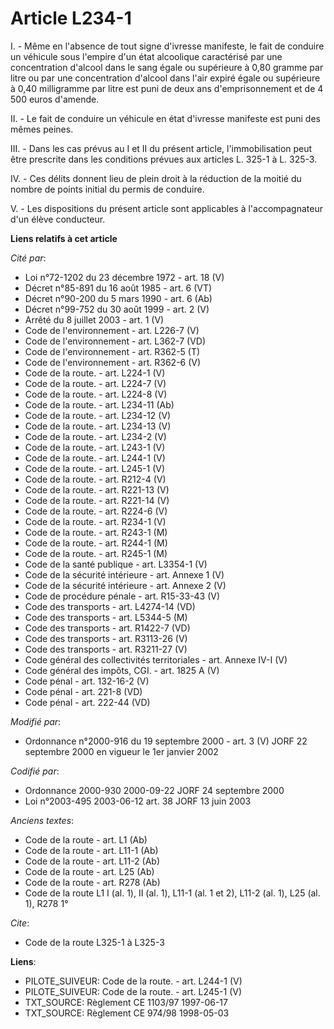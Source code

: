 # Article L234-1

I. - Même en l'absence de tout signe d'ivresse manifeste, le fait de conduire un véhicule sous l'empire d'un état alcoolique
caractérisé par une concentration d'alcool dans le sang égale ou supérieure à 0,80 gramme par litre ou par une concentration
d'alcool dans l'air expiré égale ou supérieure à 0,40 milligramme par litre est puni de deux ans d'emprisonnement et de 4 500
euros d'amende.

II. - Le fait de conduire un véhicule en état d'ivresse manifeste est puni des mêmes peines.

III. - Dans les cas prévus au I et II du présent article, l'immobilisation peut être prescrite dans les conditions prévues
aux articles L. 325-1 à L. 325-3.

IV. - Ces délits donnent lieu de plein droit à la réduction de la moitié du nombre de points initial du permis de conduire.

V. - Les dispositions du présent article sont applicables à l'accompagnateur d'un élève conducteur.

**Liens relatifs à cet article**

_Cité par_:

  - Loi n°72-1202 du 23 décembre 1972 - art. 18 (V)
  - Décret n°85-891 du 16 août 1985 - art. 6 (VT)
  - Décret n°90-200 du 5 mars 1990 - art. 6 (Ab)
  - Décret n°99-752 du 30 août 1999 - art. 2 (V)
  - Arrêté du 8 juillet 2003 - art. 1 (V)
  - Code de l'environnement - art. L226-7 (V)
  - Code de l'environnement - art. L362-7 (VD)
  - Code de l'environnement - art. R362-5 (T)
  - Code de l'environnement - art. R362-6 (V)
  - Code de la route. - art. L224-1 (V)
  - Code de la route. - art. L224-7 (V)
  - Code de la route. - art. L224-8 (V)
  - Code de la route. - art. L234-11 (Ab)
  - Code de la route. - art. L234-12 (V)
  - Code de la route. - art. L234-13 (V)
  - Code de la route. - art. L234-2 (V)
  - Code de la route. - art. L243-1 (V)
  - Code de la route. - art. L244-1 (V)
  - Code de la route. - art. L245-1 (V)
  - Code de la route. - art. R212-4 (V)
  - Code de la route. - art. R221-13 (V)
  - Code de la route. - art. R221-14 (V)
  - Code de la route. - art. R224-6 (V)
  - Code de la route. - art. R234-1 (V)
  - Code de la route. - art. R243-1 (M)
  - Code de la route. - art. R244-1 (M)
  - Code de la route. - art. R245-1 (M)
  - Code de la santé publique - art. L3354-1 (V)
  - Code de la sécurité intérieure - art. Annexe 1 (V)
  - Code de la sécurité intérieure - art. Annexe 2 (V)
  - Code de procédure pénale - art. R15-33-43 (V)
  - Code des transports - art. L4274-14 (VD)
  - Code des transports - art. L5344-5 (M)
  - Code des transports - art. R1422-7 (VD)
  - Code des transports - art. R3113-26 (V)
  - Code des transports - art. R3211-27 (V)
  - Code général des collectivités territoriales - art. Annexe IV-I (V)
  - Code général des impôts, CGI. - art. 1825 A (V)
  - Code pénal - art. 132-16-2 (V)
  - Code pénal - art. 221-8 (VD)
  - Code pénal - art. 222-44 (VD)

_Modifié par_:

  - Ordonnance n°2000-916 du 19 septembre 2000 - art. 3 (V) JORF 22 septembre 2000 en vigueur le 1er janvier 2002

_Codifié par_:

  - Ordonnance 2000-930 2000-09-22 JORF 24 septembre 2000
  - Loi n°2003-495 2003-06-12 art. 38 JORF 13 juin 2003

_Anciens textes_:

  - Code de la route - art. L1 (Ab)
  - Code de la route - art. L11-1 (Ab)
  - Code de la route - art. L11-2 (Ab)
  - Code de la route - art. L25 (Ab)
  - Code de la route - art. R278 (Ab)
  - Code de la route L1 I (al. 1), II (al. 1), L11-1 (al. 1 et 2), L11-2 (al. 1), L25 (al. 1), R278 1°

_Cite_:

  - Code de la route L325-1 à L325-3

**Liens**:

  - PILOTE_SUIVEUR: Code de la route. - art. L244-1 (V)
  - PILOTE_SUIVEUR: Code de la route. - art. L245-1 (V)
  - TXT_SOURCE: Règlement CE 1103/97 1997-06-17
  - TXT_SOURCE: Règlement CE 974/98 1998-05-03
